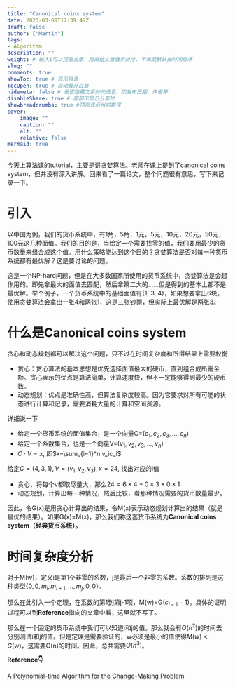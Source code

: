 ```yaml
---
title: "Canonical coins system"
date: 2023-03-09T17:39:49Z
draft: false
author: ["Martin"]
tags: 
- Algorithm
description: ""
weight: # 输入1可以顶置文章，用来给文章展示排序，不填就默认按时间排序
slug: ""
comments: true
showToc: true # 显示目录
TocOpen: true # 自动展开目录
hidemeta: false # 是否隐藏文章的元信息，如发布日期、作者等
disableShare: true # 底部不显示分享栏
showbreadcrumbs: true #顶部显示当前路径
cover:
    image: ""
    caption: ""
    alt: ""
    relative: false
mermaid: true
---
```

今天上算法课的tutorial，主要是讲贪婪算法。老师在课上提到了canonical coins system，但并没有深入讲解。回来看了一篇论文，整个问题很有意思，写下来记录一下。

# 引入
以中国为例，我们的货币系统中，有1角，5角，1元，5元，10元，20元，50元，100元这几种面值。我们的目的是，当给定一个需要找零的值，我们要用最少的货币数量来组合成这个值。用什么策略能达到这个目的？贪婪算法是否对每一种货币系统都有最优解？这是要讨论的问题。

这是一个NP-hard问题，但是在大多数国家所使用的货币系统中，贪婪算法是会起作用的。即先拿最大的面值去匹配，然后拿第二大的......但是得到的基本上都不是最优解。举个例子，一个货币系统中的基础面值有{1, 3, 4}，如果想要拿出6块。使用贪婪算法会拿出一张4和两张1，这是三张钞票，但实际上最优解是两张3。

# 什么是Canonical coins system
贪心和动态规划都可以解决这个问题，只不过在时间复杂度和所得结果上需要权衡
- 贪心：贪心算法的基本思想是优先选择面值最大的硬币，直到组合成所需金额。贪心表示的优点是算法简单，计算速度快，但不一定能够得到最少的硬币数。
- 动态规划：优点是准确性高，但算法复杂度较高。因为它要求对所有可能的状态进行计算和记录，需要消耗大量的计算和空间资源。

详细说一下
- 给定一个货币系统的面值集合，是一个向量C=($c_1, c_2, c_3, ..., c_n$)
- 给定一个系数集合，也是一个向量V=($v_1, v_2, v_3, ..., v_n$)
- $C\cdot V = x$, 即$x=\sum_{i=1}^n v_ic_i$ 

给定$C=(4,3,1), V=(v_1, v_2, v_3), x=24$, 找出对应的i值
- 贪心，将每个v都取尽量大，那么$24=6\times 4 + 0\times 3 + 0\times 1$
- 动态规划，计算出每一种情况，然后比较，看那种情况需要的货币数量最少。

因此，令G(x)是用贪心计算出的结果，令M(x)表示动态规划计算出的结果（就是最优的结果）。如果G(x)=M(x)，那么我们称这套货币系统为**Canonical coins system（经典货币系统）。**

# 时间复杂度分析

对于M(w)，定义i是第1个非零的系数，j是最后一个非零的系数。系数的排列是这种类型{$0, 0, m_i, m_{i+1}, ..., m_j, 0,0$}。

那么在此引入一个定理，在系数的第1到第j-1项，M(w)=G($c_{i-1}-1$)。具体的证明过程可以到**Reference**指向的文章中看，这里就不写了。

那么在一个固定的货币系统中我们可以知道i和j的值。那么就会有$O(n^2)$的时间去分别测试i和j的值。但是定理是需要验证的，w必须是最小的值使得$M(w)<G(w)$，这需要O(n)的时间。因此，总共需要$O(n^3)$。


**Reference👇**

[A Polynomial-time Algorithm for the Change-Making Problem](https://graal.ens-lyon.fr/~abenoit/algo09/coins2.pdf)